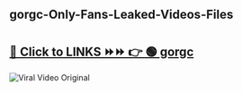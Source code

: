 
 ## gorgc-Only-Fans-Leaked-Videos-Files

# <h2><a href="https://mediaupload.pro?gorgc">🔗 Click to LINKS ⏩⏩ 👉 🟢 gorgc </a></h2>

<a href="https://mediaupload.pro?gorgc" rel="nofollow" data-target="animated-image.originalLink"><img src="https://i.ibb.co.com/xMMVF88/686577567.gif" alt="Viral Video Original" style="max-width: 100%; display: inline-block;" data-target="animated-image.originalImage"></a>